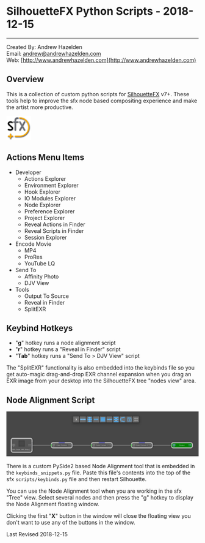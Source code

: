 
# SilhouetteFX Python Scripts - 2018-12-15 #

---

Created By: Andrew Hazelden  
Email: [andrew@andrewhazelden.com](mailto:andrew@andrewhazelden.com)  
Web: [http://www.andrewhazelden.com](http://www.andrewhazelden.com)  


## <a name="overview"></a>Overview ##

This is a collection of custom python scripts for [SilhouetteFX](http://www.silhouettefx.com/) v7+. These tools help to improve the sfx node based compositing experience and make the artist more productive.


![SFX Logo](Docs/images/sfx-logo.png)


## <a name="actions-menu-items"></a>Actions Menu Items ##

- Developer
	- Actions Explorer
	- Environment Explorer
	- Hook Explorer
	- IO Modules Explorer
	- Node Explorer
	- Preference Explorer
	- Project Explorer
	- Reveal Actions in Finder
	- Reveal Scripts in Finder
	- Session Explorer
- Encode Movie
	- MP4
	- ProRes
	- YouTube LQ
- Send To
	- Affinity Photo
	- DJV View
- Tools
	- Output To Source
	- Reveal in Finder
	- SplitEXR

## <a name="keybind-hotkeys"></a>Keybind Hotkeys ##

- "**g**" hotkey runs a node alignment script
- "**r**" hotkey runs a "Reveal in Finder" script
- "**Tab**" hotkey runs a "Send To > DJV View" script

The "SplitEXR" functionality is also embedded into the keybinds file so you get auto-magic drag-and-drop EXR channel expansion when you drag an EXR image from your desktop into the SilhouetteFX tree "nodes view" area.

## <a name="node-alignment"></a>Node Alignment Script ##

![Node Alignment](Docs/images/sfx-pyside-align-nodes-window.png)

There is a custom PySide2 based Node Alignment tool that is embedded in the `keybinds_snippets.py` file. Paste this file's contents into the top of the sfx `scripts/keybinds.py` file and then restart Silhouette.

You can use the Node Alignment tool when you are working in the sfx "Tree" view. Select several nodes and then press the "g" hotkey to display the Node Alignment floating window.

Clicking the first "**X**" button in the window will close the floating view you don't want to use any of the buttons in the window.

Last Revised 2018-12-15
